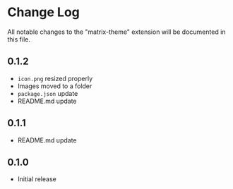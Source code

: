 # Change Log

All notable changes to the "matrix-theme" extension will be documented in this file.

## 0.1.2

- `icon.png` resized properly
- Images moved to a folder
- `package.json` update
- README.md update

## 0.1.1

- README.md update

## 0.1.0

- Initial release
